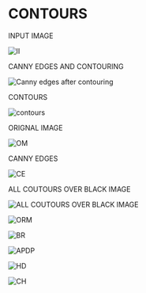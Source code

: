 # CONTOURS

INPUT IMAGE

![II](https://user-images.githubusercontent.com/42671977/85924631-1f2d3500-b8b1-11ea-8f43-3a833aa03f73.png)

CANNY EDGES AND CONTOURING

![Canny edges after contouring](https://user-images.githubusercontent.com/42671977/85924629-1dfc0800-b8b1-11ea-8605-a97c66b3ea7a.png)

CONTOURS

![contours](https://user-images.githubusercontent.com/42671977/85924632-1fc5cb80-b8b1-11ea-83df-85e4e0d4f3ed.png)

ORIGNAL IMAGE

![OM](https://user-images.githubusercontent.com/42671977/85924801-20ab2d00-b8b2-11ea-96ee-9d729f1803d4.png)

CANNY EDGES


![CE](https://user-images.githubusercontent.com/42671977/85924800-1f7a0000-b8b2-11ea-93cd-24c5465fd16c.png)

ALL COUTOURS OVER BLACK IMAGE

![ALL COUTOURS OVER BLACK IMAGE](https://user-images.githubusercontent.com/42671977/85924802-2143c380-b8b2-11ea-9928-b5834265f481.png)

![ORM](https://user-images.githubusercontent.com/42671977/85925536-a16c2800-b8b6-11ea-919d-1918d41c3a89.png)


![BR](https://user-images.githubusercontent.com/42671977/85925535-9fa26480-b8b6-11ea-9cfd-0c8d0e589ed1.png)


![APDP](https://user-images.githubusercontent.com/42671977/85925538-a16c2800-b8b6-11ea-8e68-0aa5c1e4afb6.png)

![HD](https://user-images.githubusercontent.com/42671977/85925640-5f8fb180-b8b7-11ea-805a-ee74048fd598.png)

![CH](https://user-images.githubusercontent.com/42671977/85925638-5e5e8480-b8b7-11ea-86aa-ba1edb34f5ab.png)

